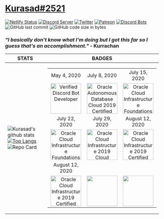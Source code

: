 # [Kurasad#2521](https://kura.gq)
[![Netlify Status](https://api.netlify.com/api/v1/badges/ef7c1b0a-b6b7-4995-872c-a4e197ef5c8f/deploy-status)](https://app.netlify.com/sites/kurasad/deploys)
[![Discord Server](https://discordapp.com/api/guilds/666312150775758853/widget.png)](https://discord.gg/H5PwwSJ)
[![Twitter](https://img.shields.io/twitter/follow/iKurasad?style=flat-square)](https://twitter.com/iKurasad)
[![Patreon](https://img.shields.io/badge/Donate-Patreon-%23F96854)](https://www.patreon.com/jonin)
[![Discord Bots](https://top.gg/api/widget/owner/662517805983334416.svg?noavatar=true)](https://top.gg/bot/662517805983334416)
![GitHub last commit](https://img.shields.io/github/last-commit/DPulavarthy/DPulavarthy)
![GitHub code size in bytes](https://img.shields.io/github/languages/code-size/DPulavarthy/DPulavarthy)
### ***"I basically don't know what I'm doing but I got this far so I guess that's an accomplishment."*** - Kurrachan
| STATS | BADGES |
|--|--|
| ![Kurasad's github stats](https://github-readme-stats.vercel.app/api?username=DPulavarthy&count_private=true&show_icons=true&title_color=fff&icon_color=FF0092&text_color=9f9f9f&bg_color=151515) [![Top Langs](https://github-readme-stats.vercel.app/api/top-langs/?username=DPulavarthy&count_private=true&show_icons=true&title_color=fff&icon_color=FF0092&text_color=9f9f9f&bg_color=151515)](https://github.com/DPulavarthy/DPulavarthy)![Repo Card](https://github-readme-stats.vercel.app/api/pin?username=DPulavarthy&repo=rita&title_color=fff&icon_color=f9f9f9&text_color=9f9f9f&bg_color=151515) | <table><tr><td align='center'>May 4, 2020</td><td align='center'>July 8, 2020</td><td align='center'>July 15, 2020</td></tr><tr><td align='center'><img src="https://i.imgur.com/ESxmP39.jpeg" title="Verified Discord Bot Developer" width="100px"/></td><td align='center'><img src="https://i.imgur.com/ZqpgbJg.jpeg" title="Oracle Autonomous Database Cloud 2019 Certified Specialist" width="100px"/></td><td align='center'><img src="https://i.imgur.com/WvvubWv.jpeg" title="Oracle Cloud Infrastructure Foundations 2020 Certified Associate" width="100px"/></tr><tr><td align='center'>July 22, 2020</td><td align='center'>July 29, 2020</td><td align='center'>August 12, 2020</td></tr><tr><td align='center'><img src="https://i.imgur.com/WvvubWv.jpeg" title="Oracle Cloud Infrastructure Foundations 2020 Certified Associate" width="100px"/></td><td align='center'><img src="https://i.imgur.com/WvvubWv.jpeg" title="Oracle Cloud Infrastructure 2019 Cloud Operations Certified Associate" width="100px"/></td><td align='center'><img src="https://i.imgur.com/WvvubWv.jpeg" title="Oracle Cloud Infrastructure 2019 Certified Architect Associate" width="100px"/></td></tr><tr><td align='center'>August 12, 2020</td><td align='center'></td><td align='center'></td></tr><tr><td align='center'><img src="https://i.imgur.com/jkEGAnR.jpeg" title="Oracle Cloud Infrastructure 2019 Certified Architect Professional" width="100px"/></td><td align='center'><img src="" title="" width="100px"/></td><td align='center'><img src="" title="" width="100px"/></td></tr></table> |
